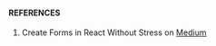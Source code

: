 #### REFERENCES

1. Create Forms in React Without Stress on [Medium](https://medium.com/better-programming/create-forms-in-react-without-stress-115e02053185)

